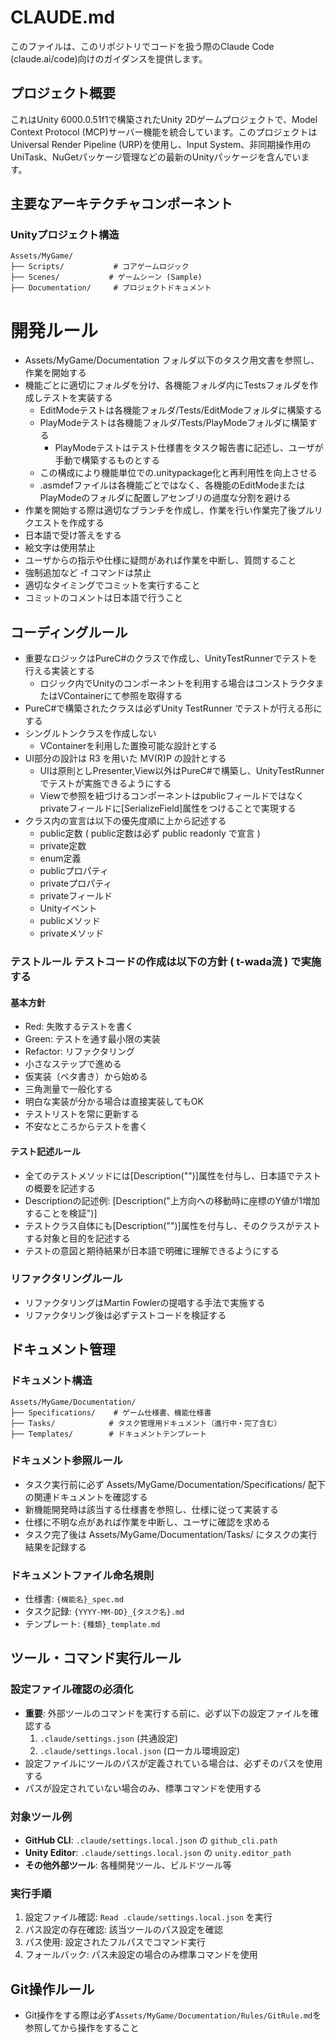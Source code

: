 # CLAUDE.md

このファイルは、このリポジトリでコードを扱う際のClaude Code (claude.ai/code)向けのガイダンスを提供します。

## プロジェクト概要

これはUnity 6000.0.51f1で構築されたUnity 2Dゲームプロジェクトで、Model Context Protocol (MCP)サーバー機能を統合しています。このプロジェクトはUniversal Render Pipeline (URP)を使用し、Input System、非同期操作用のUniTask、NuGetパッケージ管理などの最新のUnityパッケージを含んでいます。

## 主要なアーキテクチャコンポーネント

### Unityプロジェクト構造
```
Assets/MyGame/
├── Scripts/           # コアゲームロジック
├── Scenes/           # ゲームシーン (Sample)
├── Documentation/     # プロジェクトドキュメント
```

# 開発ルール
- Assets/MyGame/Documentation フォルダ以下のタスク用文書を参照し、作業を開始する
- 機能ごとに適切にフォルダを分け、各機能フォルダ内にTestsフォルダを作成しテストを実装する
  - EditModeテストは各機能フォルダ/Tests/EditModeフォルダに構築する
  - PlayModeテストは各機能フォルダ/Tests/PlayModeフォルダに構築する
    - PlayModeテストはテスト仕様書をタスク報告書に記述し、ユーザが手動で構築するものとする
  - この構成により機能単位での.unitypackage化と再利用性を向上させる
  - .asmdefファイルは各機能ごとではなく、各機能のEditModeまたはPlayModeのフォルダに配置しアセンブリの過度な分割を避ける
- 作業を開始する際は適切なブランチを作成し、作業を行い作業完了後プルリクエストを作成する
- 日本語で受け答えをする
- 絵文字は使用禁止
- ユーザからの指示や仕様に疑問があれば作業を中断し、質問すること
- 強制追加など -f コマンドは禁止
- 適切なタイミングでコミットを実行すること
- コミットのコメントは日本語で行うこと

## コーディングルール
- 重要なロジックはPureC#のクラスで作成し、UnityTestRunnerでテストを行える実装とする
  - ロジック内でUnityのコンポーネントを利用する場合はコンストラクタまたはVContainerにて参照を取得する
- PureC#で構築されたクラスは必ずUnity TestRunner でテストが行える形にする
- シングルトンクラスを作成しない
  - VContainerを利用した置換可能な設計とする
- UI部分の設計は R3 を用いた MV(R)P の設計とする
  - UIは原則としPresenter,View以外はPureC#で構築し、UnityTestRunnerでテストが実施できるようにする
  - Viewで参照を紐づけるコンポーネントはpublicフィールドではなくprivateフィールドに[SerializeField]属性をつけることで実現する
- クラス内の宣言は以下の優先度順に上から記述する
  - public定数 ( public定数は必ず public readonly で宣言 )
  - private定数
  - enum定義
  - publicプロパティ
  - privateプロパティ
  - privateフィールド
  - Unityイベント
  - publicメソッド
  - privateメソッド

### テストルール テストコードの作成は以下の方針 ( t-wada流 ) で実施する
#### 基本方針
- Red: 失敗するテストを書く
- Green: テストを通す最小限の実装
- Refactor: リファクタリング
- 小さなステップで進める
- 仮実装（ベタ書き）から始める
- 三角測量で一般化する
- 明白な実装が分かる場合は直接実装してもOK
- テストリストを常に更新する
- 不安なところからテストを書く

#### テスト記述ルール
- 全てのテストメソッドには[Description("")]属性を付与し、日本語でテストの概要を記述する
- Descriptionの記述例: [Description("上方向への移動時に座標のY値が1増加することを検証")]
- テストクラス自体にも[Description("")]属性を付与し、そのクラスがテストする対象と目的を記述する
- テストの意図と期待結果が日本語で明確に理解できるようにする

### リファクタリングルール
- リファクタリングはMartin Fowlerの提唱する手法で実施する
- リファクタリング後は必ずテストコードを検証する

## ドキュメント管理

### ドキュメント構造
```
Assets/MyGame/Documentation/
├── Specifications/    # ゲーム仕様書、機能仕様書
├── Tasks/            # タスク管理用ドキュメント（進行中・完了含む）
├── Templates/        # ドキュメントテンプレート
```

### ドキュメント参照ルール
- タスク実行前に必ず Assets/MyGame/Documentation/Specifications/ 配下の関連ドキュメントを確認する
- 新機能開発時は該当する仕様書を参照し、仕様に従って実装する
- 仕様に不明な点があれば作業を中断し、ユーザに確認を求める
- タスク完了後は Assets/MyGame/Documentation/Tasks/ にタスクの実行結果を記録する

### ドキュメントファイル命名規則
- 仕様書: `{機能名}_spec.md`
- タスク記録: `{YYYY-MM-DD}_{タスク名}.md`
- テンプレート: `{種類}_template.md`

## ツール・コマンド実行ルール

### 設定ファイル確認の必須化
- **重要**: 外部ツールのコマンドを実行する前に、必ず以下の設定ファイルを確認する
  1. `.claude/settings.json` (共通設定)
  2. `.claude/settings.local.json` (ローカル環境設定)
- 設定ファイルにツールのパスが定義されている場合は、必ずそのパスを使用する
- パスが設定されていない場合のみ、標準コマンドを使用する

### 対象ツール例
- **GitHub CLI**: `.claude/settings.local.json` の `github_cli.path`
- **Unity Editor**: `.claude/settings.local.json` の `unity.editor_path`
- **その他外部ツール**: 各種開発ツール、ビルドツール等

### 実行手順
1. 設定ファイル確認: `Read .claude/settings.local.json` を実行
2. パス設定の存在確認: 該当ツールのパス設定を確認
3. パス使用: 設定されたフルパスでコマンド実行
4. フォールバック: パス未設定の場合のみ標準コマンドを使用

## Git操作ルール
- Git操作をする際は必ず`Assets/MyGame/Documentation/Rules/GitRule.md`を参照してから操作をすること
